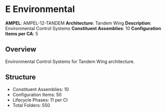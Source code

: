 # E Environmental

**AMPEL**: AMPEL-12-TANDEM
**Architecture**: Tandem Wing
**Description**: Environmental Control Systems
**Constituent Assemblies**: 10
**Configuration Items per CA**: 5

## Overview
Environmental Control Systems for Tandem Wing architecture.

## Structure
- Constituent Assemblies: 10
- Configuration Items: 50
- Lifecycle Phases: 11 per CI
- Total Folders: 550
